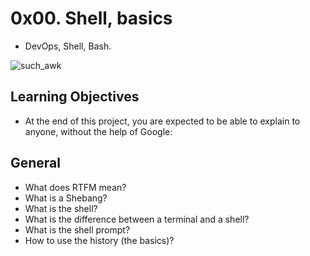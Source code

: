 # 0x00. Shell, basics
- DevOps, Shell, Bash.

![such_awk](https://github.com/obithelight/alx-system_engineering-devops/assets/91734251/46c99b02-f36d-436c-9a44-7d77ed80a36e)

## Learning Objectives
- At the end of this project, you are expected to be able to explain to anyone, without the help of Google:

## General
- What does RTFM mean?
- What is a Shebang?
- What is the shell?
- What is the difference between a terminal and a shell?
- What is the shell prompt?
- How to use the history (the basics)?
